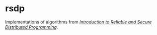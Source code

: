 # rsdp

Implementations of algorithms from [*Introduction to Reliable and Secure Distributed Programming*][rsdp].

[rsdp]: http://distributedprogramming.net
